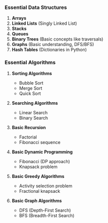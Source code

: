 ### Essential Data Structures
1. **Arrays**
2. **Linked Lists** (Singly Linked List)
3. **Stacks**
4. **Queues**
5. **Binary Trees** (Basic concepts like traversals)
6. **Graphs** (Basic understanding, DFS/BFS)
7. **Hash Tables** (Dictionaries in Python)

### Essential Algorithms
1. **Sorting Algorithms**
   - Bubble Sort
   - Merge Sort
   - Quick Sort

2. **Searching Algorithms**
   - Linear Search
   - Binary Search

3. **Basic Recursion**
   - Factorial
   - Fibonacci sequence

4. **Basic Dynamic Programming**
   - Fibonacci (DP approach)
   - Knapsack problem

5. **Basic Greedy Algorithms**
   - Activity selection problem
   - Fractional knapsack

6. **Basic Graph Algorithms**
   - DFS (Depth-First Search)
   - BFS (Breadth-First Search)
